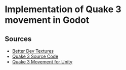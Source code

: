 # Implementation of Quake 3 movement in Godot

## Sources
* [Better Dev Textures](https://gamebanana.com/mods/download/7377)
* [Quake 3 Source Code](https://github.com/id-Software/Quake-III-Arena)
* [Quake 3 Movement for Unity](https://github.com/WiggleWizard/quake3-movement-unity3d)